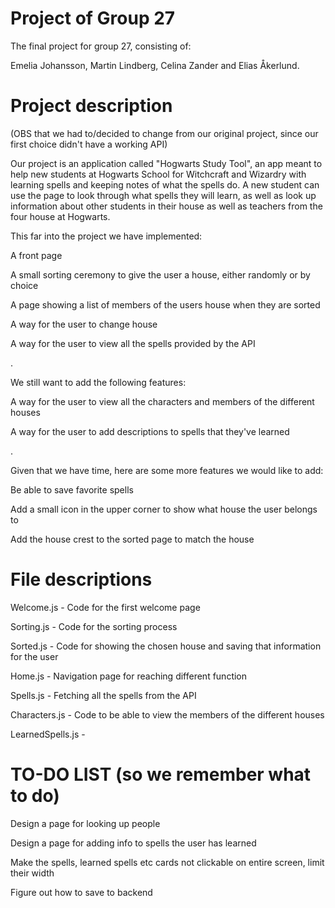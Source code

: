 # Project of Group 27

The final project for group 27, consisting of:

Emelia Johansson, Martin Lindberg, Celina Zander and Elias Åkerlund.


# Project description

(OBS that we had to/decided to change from our original project, since our first choice didn't have a working API)

Our project is an application called "Hogwarts Study Tool", an app meant to help new students at Hogwarts School for Witchcraft and Wizardry with learning spells and keeping notes of what the spells do. A new student can use the page to look through what spells they will learn, as well as look up information about other students in their house as well as teachers from the four house at Hogwarts.

This far into the project we have implemented:

A front page

A small sorting ceremony to give the user a house, either randomly or by choice

A page showing a list of members of the users house when they are sorted

A way for the user to change house

A way for the user to view all the spells provided by the API

.

We still want to add the following features:

A way for the user to view all the characters and members of the different houses

A way for the user to add descriptions to spells that they've learned
  
.

Given that we have time, here are some more features we would like to add:

Be able to save favorite spells

Add a small icon in the upper corner to show what house the user belongs to

Add the house crest to the sorted page to match the house
   
  
# File descriptions

Welcome.js - Code for the first welcome page

Sorting.js - Code for the sorting process

Sorted.js - Code for showing the chosen house and saving that information for the user

Home.js - Navigation page for reaching different function

Spells.js - Fetching all the spells from the API

Characters.js - Code to be able to view the members of the different houses

LearnedSpells.js - 


# TO-DO LIST (so we remember what to do)

Design a page for looking up people

Design a page for adding info to spells the user has learned

Make the spells, learned spells etc cards not clickable on entire screen, limit their width

Figure out how to save to backend
